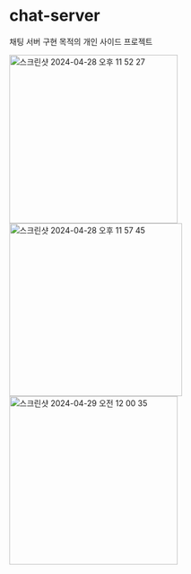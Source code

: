 # chat-server
채팅 서버 구현 목적의 개인 사이드 프로젝트

<img width="300" alt="스크린샷 2024-04-28 오후 11 52 27" src="https://github.com/mgunho18/chat-server/assets/33826145/2047d704-56ef-4816-ac1d-fdc62dcc32d5">
<img width="308" alt="스크린샷 2024-04-28 오후 11 57 45" src="https://github.com/mgunho18/chat-server/assets/33826145/caa13548-0704-4163-8ec2-1397964673e7">
<img width="300" alt="스크린샷 2024-04-29 오전 12 00 35" src="https://github.com/mgunho18/chat-server/assets/33826145/51d5307d-0bdb-4510-b69c-46eb1eb04cd1">
